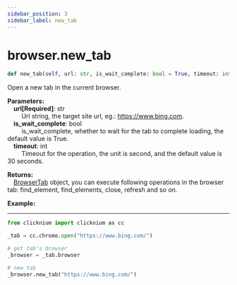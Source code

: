 ```yaml
---
sidebar_position: 3
sidebar_label: new_tab
---
```

# browser.new_tab

```python
def new_tab(self, url: str, is_wait_complete: bool = True, timeout: int = 30) -> BrowserTab
```  

Open a new tab in the current browser.

**Parameters:**  
    &emsp;**url[Required]**: str   
        &emsp;&emsp; Url string, the target site url, eg.: <https://www.bing.com>.  
    &emsp;**is_wait_complete**: bool  
        &emsp;&emsp; is_wait_complete, whether to wait for the tab to complete loading, the default value is True.  
    &emsp;**timeout**: int  
        &emsp;&emsp; Timeout for the operation, the unit is second, and the default value is 30 seconds. 

**Returns:**  
    &emsp;[BrowserTab](./browsertab/browsertab.md) object, you can execute following operations in the browser tab: find_element, find_elements, close, refresh and so on.

**Example:**
***
```python
from clicknium import clicknium as cc

_tab = cc.chrome.open("https://www.bing.com/")

# get tab's browser
_browser = _tab.browser

# new tab
_browser.new_tab("https://www.bing.com/")

```